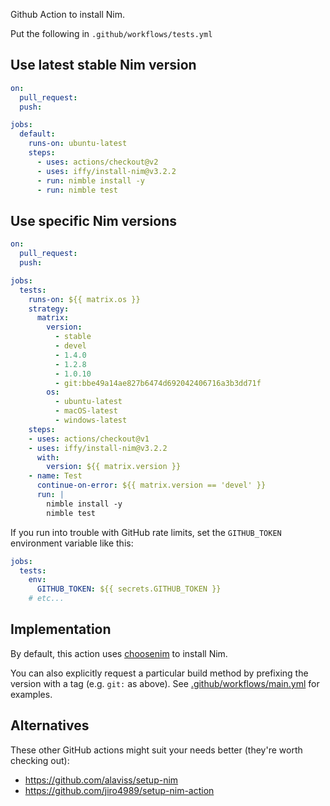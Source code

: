Github Action to install Nim.

Put the following in `.github/workflows/tests.yml`

## Use latest stable Nim version

```yaml
on:
  pull_request:
  push:

jobs:
  default:
    runs-on: ubuntu-latest
    steps:
      - uses: actions/checkout@v2
      - uses: iffy/install-nim@v3.2.2
      - run: nimble install -y
      - run: nimble test
```

## Use specific Nim versions

```yaml
on:
  pull_request:
  push:

jobs:
  tests:
    runs-on: ${{ matrix.os }}
    strategy:
      matrix:
        version:
          - stable
          - devel
          - 1.4.0
          - 1.2.8
          - 1.0.10
          - git:bbe49a14ae827b6474d692042406716a3b3dd71f
        os:
          - ubuntu-latest
          - macOS-latest
          - windows-latest
    steps:
    - uses: actions/checkout@v1
    - uses: iffy/install-nim@v3.2.2
      with:
        version: ${{ matrix.version }}
    - name: Test
      continue-on-error: ${{ matrix.version == 'devel' }}
      run: |
        nimble install -y
        nimble test
```

If you run into trouble with GitHub rate limits, set the `GITHUB_TOKEN` environment variable like this:

```yaml
jobs:
  tests:
    env:
      GITHUB_TOKEN: ${{ secrets.GITHUB_TOKEN }}
    # etc...
```

## Implementation

By default, this action uses [choosenim](https://github.com/dom96/choosenim/) to install Nim.

You can also explicitly request a particular build method by prefixing the version with a tag (e.g. `git:` as above).  See [.github/workflows/main.yml](.github/workflows/main.yml) for examples.


## Alternatives

These other GitHub actions might suit your needs better (they're worth checking out):

- https://github.com/alaviss/setup-nim
- https://github.com/jiro4989/setup-nim-action

